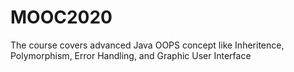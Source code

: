 # MOOC2020
The course covers advanced Java OOPS concept like Inheritence, Polymorphism, Error Handling, and Graphic User Interface

